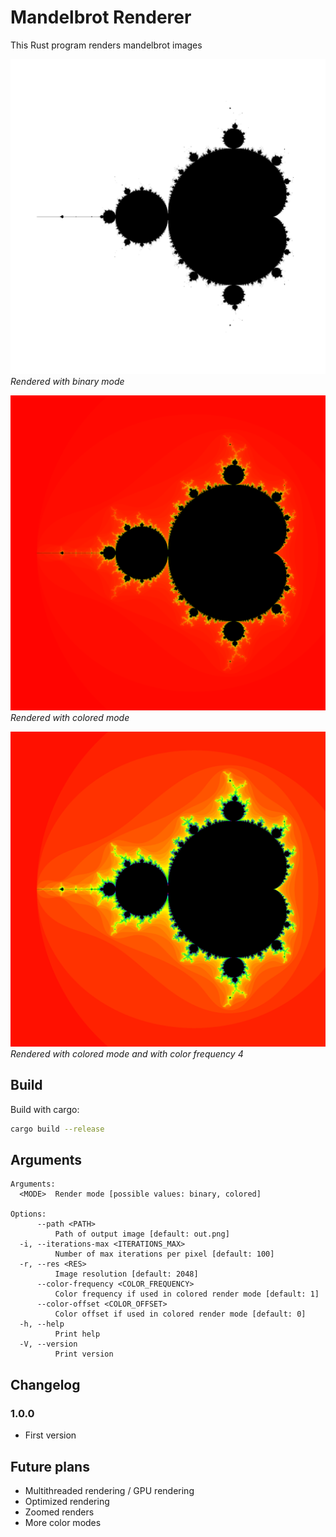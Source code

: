 # Mandelbrot Renderer

This Rust program renders mandelbrot images

![Binary mandelbrot](binary.png)
*Rendered with binary mode*

![Colored mandelbrot](colored.png)
*Rendered with colored mode*

![Colred mandelbrot with color frequency 4](colored_f4.png)
*Rendered with colored mode and with color frequency 4*

## Build

Build with cargo:

```bash
cargo build --release
```

## Arguments

```text
Arguments:
  <MODE>  Render mode [possible values: binary, colored]

Options:
      --path <PATH>
          Path of output image [default: out.png]
  -i, --iterations-max <ITERATIONS_MAX>
          Number of max iterations per pixel [default: 100]
  -r, --res <RES>
          Image resolution [default: 2048]
      --color-frequency <COLOR_FREQUENCY>
          Color frequency if used in colored render mode [default: 1]
      --color-offset <COLOR_OFFSET>
          Color offset if used in colored render mode [default: 0]
  -h, --help
          Print help
  -V, --version
          Print version
```

## Changelog

### 1.0.0

- First version

## Future plans

- Multithreaded rendering / GPU rendering
- Optimized rendering
- Zoomed renders
- More color modes
